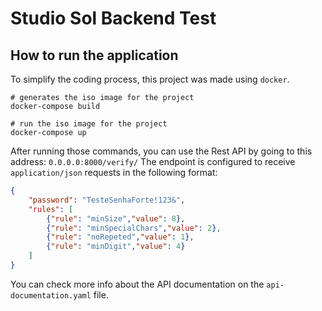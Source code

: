 # Studio Sol Backend Test

## How to run the application
To simplify the coding process, this project was made using `docker`.

```shell
# generates the iso image for the project
docker-compose build

# run the iso image for the project
docker-compose up
```

After running those commands, you can use the Rest API by going to this address: `0.0.0.0:8000/verify/`
The endpoint is configured to receive `application/json` requests in the following format:

```json
{
	"password": "TesteSenhaForte!123&",
	"rules": [
		{"rule": "minSize","value": 8},
		{"rule": "minSpecialChars","value": 2},
		{"rule": "noRepeted","value": 1},
		{"rule": "minDigit","value": 4}
	]
}
```

You can check more info about the API documentation on the `api-documentation.yaml` file.